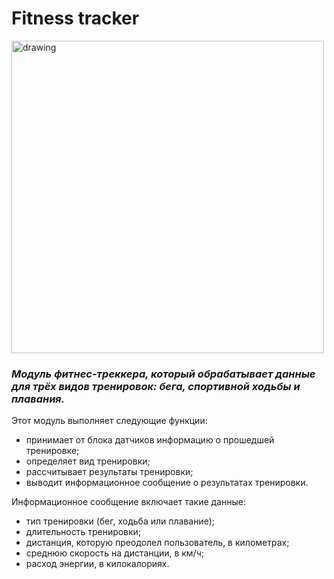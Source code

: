 # Fitness tracker

<img src="https://catherineasquithgallery.com/uploads/posts/2021-03/1614680295_68-p-fon-triatlon-80.jpg" alt="drawing" style="width:500px;"/>

### _Модуль фитнес-треккера, который обрабатывает данные для трёх видов тренировок:_ _бега, спортивной ходьбы и плавания._ 
Этот модуль выполняет следующие функции:
- принимает от блока датчиков информацию о прошедшей тренировке;
- определяет вид тренировки;
- рассчитывает результаты тренировки;
- выводит информационное сообщение о результатах тренировки.

Информационное сообщение включает такие данные:
- тип тренировки (бег, ходьба или плавание);
- длительность тренировки;
- дистанция, которую преодолел пользователь, в километрах;
- среднюю скорость на дистанции, в км/ч;
- расход энергии, в килокалориях.
